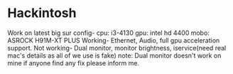 # Hackintosh
Work on latest big sur
config- 
  cpu: i3-4130
  gpu: intel hd 4400
  mobo: ASROCK H91M-XT PLUS
Working- 
  Ethernet, Audio, full gpu acceleration support.
Not working-
  Dual monitor, monitor brightness, iservice(need real mac's details as all of we use is fake)
  note: Dual monitor doesn't work on mine if anyone find any fix please inform me.
